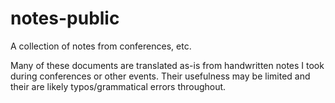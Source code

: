 # notes-public

A collection of notes from conferences, etc.

Many of these documents are translated as-is from handwritten notes I took during
conferences or other events. Their usefulness may be limited and their are likely
typos/grammatical errors throughout.
